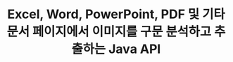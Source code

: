 ---
############################# Static ############################
layout: "auto-gen-gist"
draft: false
path: "ko/parser/java/extract/image/xlsb/"
otherformats: DOC DOT DOCX DOCM DOTX DOTM TXT ODT OTT RTF PDF XHTML MHTML MD XML EPUB FB2 CHM XLS XLT XLSX XLSM XLTX XLTM ODS CSV OTS XLA XLAM PPT PPTX  PPS POT PPSX PPTM POTX PPSM ODP OTP PST OST EML EMLX MSG ONE 

############################# Head ############################
head_title: "Java를 통해 Excel, Word, PDF 및 기타 문서에서 이미지를 추출하는 방법은 무엇입니까?"
head_description: "GroupDocs.Parser Java API를 사용하면 소프트웨어 개발자가 Java 앱 내부의 PDF, DOC, DOCX, PPT, PPTX, XLS, XLSX 문서 및 이메일에서 이미지를 구문 분석하고 추출할 수 있습니다."

############################# Header ############################
title: "Excel, Word, PowerPoint, PDF 및 기타 문서 페이지에서 이미지를 구문 분석하고 추출하는 Java API"
description: "GroupDocs.Parser Java API를 사용하면 프로그래머가 PDF, DOC, DOCX, PPT, PPTX, EML, MSG, XLS, XLSX, CSV, ODT, RTF 및 EPUB 문서 또는 Java 응용 프로그램 내의 문서 페이지에서 이미지를 추출할 수 있습니다."

######################### Download Button #######################
button:
    enable: true

############################# About ############################
about:
    enable: true
    title: "Java API를 통해 문서 또는 특정 페이지에서 이미지를 추출하는 방법을 배우십니까?"
    content: |
       이미지는 수천 단어의 가치가 있으며 매력적인 콘텐츠를 만드는 동안 오늘날의 시각적 세계에서 무시할 수 없습니다. 이미지는 사용자의 관심을 끌 뿐만 아니라 정보 커뮤니케이션의 훌륭한 소스가 될 수 있습니다. 문서, 저널 또는 프리젠테이션에서 이미지를 가져와 다른 곳에서 사용하는 데 종종 필요합니다. Java용 GroupDocs.Parser는 소프트웨어 개발자와 프로그래머가 다양한 문서 유형에서 이미지 또는 기타 정보를 구문 분석하고 추출하기 위한 솔루션을 구축하는 데 도움이 되는 강력한 API입니다. 또한 PNG, JPEG, WebP, GIF, BMP 및 기타 형식으로 이미지 저장을 지원합니다. API에는 PDF, Microsoft Office 형식(Word(DOC, DOCX), PowerPoint(PPT, PPTX), Excel(XLS, XLSX), LibreOffice 형식, 이메일, 전자책 등)과 같은 일부 인기 있는 문서 형식에 대한 지원이 포함되어 있습니다. . 또한 문서 구문 분석, 일반 및 구조화된 텍스트 추출, 키워드로 텍스트 검색, 메타데이터 또는 이미지 추출, 컨테이너 및 첨부 파일 등과 관련된 일부 고급 기능에 대한 지원도 포함되어 있습니다.

############################# content ############################
steps:
    enable: true
    block:
    - title_left: "XLSB 문서에서 이미지를 추출하는 방법"
      content_left: |
       GroupDocs.Parser Java에는 XLSB 문서에서 이미지를 추출하는 기능이 포함되어 있습니다. 다음 Java 코드 예제는 XLSB 문서에서 이미지를 쉽게 추출하는 방법을 보여줍니다. 

      title_right: "Java를 통해 문서에서 이미지 가져오기"
      content_right: |
        * [Parser](https://apireference.groupdocs.com/parser/java/com.groupdocs.parser/Parser)의 인스턴스 생성
        * 문서가 이미지 추출을 지원하는지 확인
        * [getImages()](https://apireference.groupdocs.com/parser/java/com.groupdocs.parser/Parser#getImages()) 메서드를 호출하여 전체 문서에서 모든 이미지를 추출합니다.
        * 문서에서 모든 이미지 추출
        * 이미지를 반복하고 이미지 유형 인쇄

      gisthash: "b13e690d2593f92081abd99948363e06"
      gistfile: "extract_images_form_documents.java"

    - title_left: "XLSB 문서 페이지에서 이미지 추출"
      content_left: |
       GroupDocs.Parser Java API를 사용하면 소프트웨어 개발자가 몇 줄의 코드로 XLSB 문서에서 이미지를 추출할 수 있습니다. 아래 Java 코드는 XLSB 문서에서 이미지 추출을 보여줍니다.

      title_right: "Java를 통해 파일 이미지를 추출하는 방법"
      content_right: |
        * [Parser](https://apireference.groupdocs.com/parser/java/com.groupdocs.parser/Parser)의 인스턴스 생성
        * 문서가 이미지 추출을 지원하는지 확인
        * [getDocumentInfo](https://apireference.groupdocs.com/parser/java/com.groupdocs.parser/Parser#getDocumentInfo()) 메서드를 호출하여 문서 정보를 가져옵니다.
        * 문서에 페이지가 있는지 확인
        * 페이지를 반복하고 페이지 번호 인쇄
        * [getImages()](https://apireference.groupdocs.com/parser/java/com.groupdocs.parser/Parser#getImages()) 메서드를 호출하여 전체 문서에서 모든 이미지를 추출합니다.
        * 이미지 반복 및 이미지 유형 인쇄
     
      gisthash: "68450336a57c5d8df06b4ef1ea69b29f"
      gistfile: "extract_images_form_documents_page.java"
      
    - title_left: "XLSB 문서 페이지 영역에서 이미지를 추출하는 방법"
      content_left: |
       GroupDocs.Parser Java API는 XLSB 문서의 페이지 용이성에서 추출을 위한 완벽한 지원을 제공했습니다. 다음 Java 코드는 프로그래머가 자체 Java 앱 내부의 XLSB 문서 페이지 영역에서 이미지를 추출하는 방법을 보여줍니다.

      title_right: "Java 를 사용하여 이미지를 추출하시겠습니까?"
      content_right: |
        * [Parser](https://apireference.groupdocs.com/parser/java/com.groupdocs.parser/Parser)의 인스턴스 생성
        * 이미지 추출에 사용되는 옵션 생성
        * 이미지 추출 지원 문서 확인
        * [getImages()](https://apireference.groupdocs.com/parser/java/com.groupdocs.parser/Parser#getImages()) 메서드를 호출하여 페이지의 왼쪽 상단 모서리에서 이미지를 추출합니다.
        * 이미지를 반복하고 이미지 URL 인쇄
     
      gisthash: "40143a56569ae88e7e7c972ccca041b5"
      gistfile: "extract_images_form_documents_page_area.java"

    - title_left: "Java API를 통해 이미지를 파일로 추출하는 방법"
      content_left: |
       GroupDocs.Parser Java API를 사용하면 XLSB 문서에서 이미지를 추출하고 이미지 내용을 파일에 저장할 수 있습니다. 다음 Java 코드는 프로그래머가 자신의 Java 앱 내에서 선택한 파일로 이미지를 추출하는 방법을 보여줍니다.

      title_right: "문서에서 파일로 이미지 추출"
      content_right: |
        * [Parser](https://apireference.groupdocs.com/parser/java/com.groupdocs.parser/Parser)의 인스턴스 생성
        * 이미지 추출 지원 문서 확인
        * [getImages()](https://apireference.groupdocs.com/parser/java/com.groupdocs.parser/Parser#getImages()) 메서드를 호출하여 페이지의 왼쪽 상단 모서리에서 이미지를 추출합니다.
        * 지원되는 파일 형식으로 이미지를 저장하는 옵션 생성
        * 이미지를 반복하고 이미지 URL 인쇄
     
      gisthash: "6faeafc93e4412265b7439209828950b"
      gistfile: "images_saving_to_files.java"

    - title_left: "시스템 요구 사항"
      content_left: |
        Java용 GroupDocs.Parser는 모든 주요 플랫폼 및 운영 체제에서 지원됩니다. Microsoft Word, Excel, PowerPoint, Outlook, OpenOffice 및 50개 이상의 기타 형식으로 문서를 생성할 수 있습니다. 전체 시스템 요구 사항 가이드를 보려면 아래 코드를 실행하기 전에 시스템 요구 사항을 방문하십시오. 시스템에 다음 전제 조건이 설치되어 있는지 확인하십시오.
         * 운영 체제: 마이크로소프트 윈도우, 리눅스, 맥OS
         * 자바 버전 지원: J2SE 7.0(1.7), J2SE 8.0(1.8) 이상
         * GroupDocs[Repository](https://repository.groupdocs.com/webapp/#/artifacts/browse/tree/General/repo/com/groupdocs/groupdocs-parser)에서 최신 버전의 GroupDocs.Assembly Java API 다운로드
        
      title_right: "GroupDocs.Parser를 사용하는 이유"
      content_right: |
        * 지원되는 문서에서 일반 텍스트를 추출합니다.
        * 목차 추출 지원
        * 형식이 지정된 텍스트, 메타데이터, 이미지, 컨테이너 및 첨부 파일을 추출합니다.
        * 사용자 정의 템플릿을 통한 문서 구문 분석.
        * 키워드 또는 정규식을 사용하여 텍스트를 검색합니다.
        * 구조화된 텍스트 추출 지원
        * 지원되는 일부 문서 형식의 목차를 추출합니다.
        * PDF 문서에서 양식 데이터를 구문 분석합니다.

demos:
    enable: true
        

more_formats:
    enable: true


back_to_top:
    enable: true
---